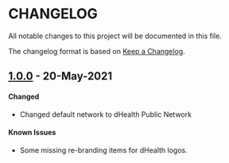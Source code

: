 # CHANGELOG
All notable changes to this project will be documented in this file.

The changelog format is based on [Keep a Changelog](https://keepachangelog.com/en/1.0.0/).

## [1.0.0][1.0.0] - 20-May-2021

#### Changed

- Changed default network to dHealth Public Network

#### Known Issues

- Some missing re-branding items for dHealth logos.

[1.0.0]: https://github.com/dhealthproject/dhealth-explorer/releases/tag/v1.0.0
